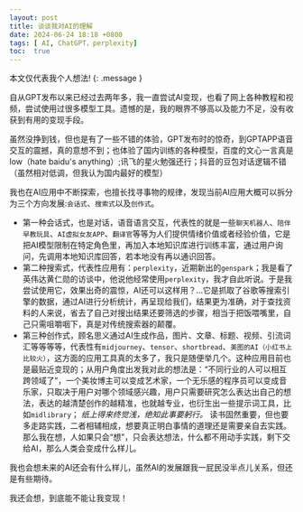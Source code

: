 ```yaml
---
layout: post
title: 谈谈我对AI的理解
date: 2024-06-24 18:18 +0800
tags: [ AI, ChatGPT，perplexity]
toc:  true
---
```


本文仅代表我个人想法! 
{: .message }

自从GPT发布以来已经过去两年多，我一直尝试AI变现，也看了网上各种教程和视频，尝试使用过很多模型工具。遗憾的是，我的眼界不够高以及能力不足，没有收获到有用的变现手段。

虽然没挣到钱，但也是有了一些不错的体验，GPT发布时的惊奇，到GPTAPP语音交互的震撼，真的意想不到；也体验了国内训练的各种模型，百度的文心一言真是low（hate baidu's anything）;讯飞的星火勉强还行；抖音的豆包对话逻辑不错（虽然相对低调，但我认为国内最好的模型）

我也在AI应用中不断探索，也擅长找寻事物的规律，发现当前AI应用大概可以拆分为三个方向发展:`会话式`、`搜索式`以及`创作式`。
- 第一种会话式，也是对话，语音语言交互，代表性的就是一些`聊天机器人`、`陪伴早教玩具`、`AI虚拟女友APP`、`翻译官`等等为人们提供情绪价值或者经验价值，它是把AI模型限制在特定角色里，再加入本地知识库进行训练丰富，通过用户询问，先调用本地知识库回答，若本地没有再以通识回答。
- 第二种搜索式，代表性应用有：`perplexity`，近期新出的`genspark`；我是看了英伟达黄仁勋的访谈中，他说他经常使用`perplexity`，我才自此听说。于是我尝试使用它，效果出奇的震惊，AI还可以这样用？...它是抓取了谷歌等搜索引擎的数据，通过AI进行分析统计，再呈现给我们，结果更为准确，对于查找资料的人来说，省去了自己对搜出结果还要筛选的步骤，相当于把饭喂嘴里，自己只需咀嚼咽下，真是对传统搜索器的颠覆。
- 第三种创作式，顾名思义通过AI生成作品，图片、文章、标题、视频、引流词汇等等等等，代表性有`midjourney`、`tensor`、`shortbread`、`美图的AI（小红书上比较火）`，这方面的应用工具真的太多了，我只是随便举几个。这种应用目前也是最贴近变现的；从用户角度出发我对此的想法是：“不同行业的人可以相互跨领域了”，一个美妆博主可以变成艺术家，一个无乐感的程序员可以变成音乐家，只取决于用户对哪个领域感兴趣，用户只需要研究怎么表达出自己的想法，表达的越清楚创作的越精准，也就越专业，也衍生出一些提示词工具，比如`midlibrary`；
*纸上得来终觉浅，绝知此事要躬行。* 读书固然重要，但也要多走路实践，二者相辅相成，想要真正明白事情的道理还是需要亲自去实践。那么我在想，人如果只会“想”，只会表达想法，什么都不用动手实践，剩下交给AI，那么人类会变成什么样儿。

我也会想未来的AI还会有什么样儿，虽然AI的发展跟我一屁民没半点儿关系，但还是有些期待。

我还会想，到底能不能让我变现！